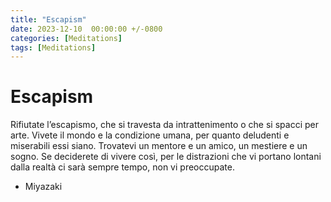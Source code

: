 ```yaml
---
title: "Escapism"
date: 2023-12-10  00:00:00 +/-0800
categories: [Meditations]
tags: [Meditations]
---
```


# Escapism

Rifiutate l’escapismo, che si travesta da intrattenimento o che si spacci per arte. Vivete il mondo e la condizione umana, per quanto 
deludenti e miserabili essi siano. Trovatevi un mentore e un amico, un mestiere e un sogno. Se deciderete di vivere così, per le distrazioni che vi portano lontani dalla realtà ci sarà sempre tempo, non vi preoccupate.

- Miyazaki
